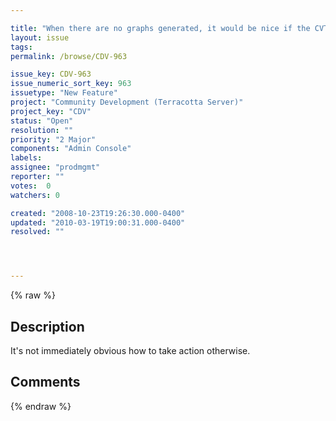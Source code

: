 ```yaml
---

title: "When there are no graphs generated, it would be nice if the CVT had a friendly \"generate graphs button\" in the graph canvas area on the right."
layout: issue
tags: 
permalink: /browse/CDV-963

issue_key: CDV-963
issue_numeric_sort_key: 963
issuetype: "New Feature"
project: "Community Development (Terracotta Server)"
project_key: "CDV"
status: "Open"
resolution: ""
priority: "2 Major"
components: "Admin Console"
labels: 
assignee: "prodmgmt"
reporter: ""
votes:  0
watchers: 0

created: "2008-10-23T19:26:30.000-0400"
updated: "2010-03-19T19:00:31.000-0400"
resolved: ""




---
```


{% raw %}

## Description

<div markdown="1" class="description">

It's not immediately obvious how to take action otherwise.

</div>

## Comments



{% endraw %}
